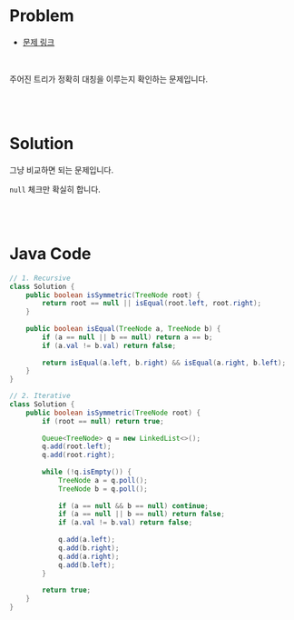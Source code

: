 # Problem

- [문제 링크](https://leetcode.com/problems/symmetric-tree/)

<br>
    
주어진 트리가 정확히 대칭을 이루는지 확인하는 문제입니다.

<br><br>

# Solution

그냥 비교하면 되는 문제입니다.

`null` 체크만 확실히 합니다.

<br><br>

# Java Code

```java
// 1. Recursive
class Solution {
    public boolean isSymmetric(TreeNode root) {
        return root == null || isEqual(root.left, root.right);
    }
    
    public boolean isEqual(TreeNode a, TreeNode b) {
        if (a == null || b == null) return a == b;
        if (a.val != b.val) return false;
        
        return isEqual(a.left, b.right) && isEqual(a.right, b.left);
    }
}

// 2. Iterative
class Solution {
    public boolean isSymmetric(TreeNode root) {
        if (root == null) return true;
        
        Queue<TreeNode> q = new LinkedList<>();
        q.add(root.left);
        q.add(root.right);
        
        while (!q.isEmpty()) {
            TreeNode a = q.poll();
            TreeNode b = q.poll();
            
            if (a == null && b == null) continue;
            if (a == null || b == null) return false;
            if (a.val != b.val) return false;
            
            q.add(a.left);
            q.add(b.right);
            q.add(a.right);
            q.add(b.left);
        }
        
        return true;
    }
}
```
